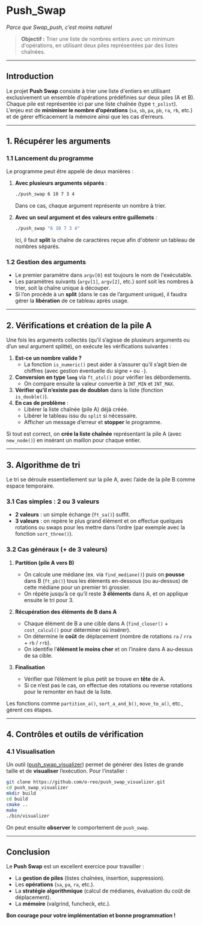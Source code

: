 # Push_Swap
_Parce que Swap_push, c’est moins naturel_

> **Objectif :** Trier une liste de nombres entiers avec un minimum d'opérations, en utilisant deux piles représentées par des listes chaînées.

---

## Introduction

Le projet **Push Swap** consiste à trier une liste d'entiers en utilisant exclusivement un ensemble d’opérations prédéfinies sur deux piles (A et B).  
Chaque pile est représentée ici par une liste chaînée (type `t_pslist`).  
L’enjeu est de **minimiser le nombre d’opérations** (`sa`, `sb`, `pa`, `pb`, `ra`, `rb`, etc.) et de gérer efficacement la mémoire ainsi que les cas d’erreurs.

---

## 1. Récupérer les arguments

### 1.1 Lancement du programme

Le programme peut être appelé de deux manières :

1. **Avec plusieurs arguments séparés** :

   ```bash
   ./push_swap 6 10 7 3 4
   ```

   Dans ce cas, chaque argument représente un nombre à trier.

2. **Avec un seul argument et des valeurs entre guillemets** :

   ```bash
   ./push_swap "6 10 7 3 4"
   ```

   Ici, il faut **split** la chaîne de caractères reçue afin d'obtenir un tableau de nombres séparés.

### 1.2 Gestion des arguments

- Le premier paramètre dans `argv[0]` est toujours le nom de l'exécutable.  
- Les paramètres suivants (`argv[1]`, `argv[2]`, etc.) sont soit les nombres à trier, soit la chaîne unique à découper.  
- Si l’on procède à un **split** (dans le cas de l’argument unique), il faudra gérer la **libération** de ce tableau après usage.

---

## 2. Vérifications et création de la pile A

Une fois les arguments collectés (qu’il s’agisse de plusieurs arguments ou d’un seul argument splitté), on exécute les vérifications suivantes :

1. **Est-ce un nombre valide ?**  
   - La fonction `is_numeric()` peut aider à s’assurer qu’il s’agit bien de chiffres (avec gestion éventuelle du signe `+` ou `-`).
2. **Conversion en type `long`** via `ft_atol()` pour vérifier les débordements.  
   - On compare ensuite la valeur convertie à `INT_MIN` et `INT_MAX`.
3. **Vérifier qu’il n’existe pas de doublon** dans la liste (fonction `is_double()`).  
4. **En cas de problème** :  
   - Libérer la liste chaînée (pile A) déjà créée.  
   - Libérer le tableau issu du `split` si nécessaire.  
   - Afficher un message d’erreur et **stopper** le programme.

Si tout est correct, on **crée la liste chaînée** représentant la pile A (avec `new_node()`) en insérant un maillon pour chaque entier.

---

## 3. Algorithme de tri

Le tri se déroule essentiellement sur la pile A, avec l’aide de la pile B comme espace temporaire.

### 3.1 Cas simples : 2 ou 3 valeurs

- **2 valeurs** : un simple échange (`ft_sa()`) suffit.  
- **3 valeurs** : on repère le plus grand élément et on effectue quelques rotations ou swaps pour les mettre dans l’ordre (par exemple avec la fonction `sort_three()`).

### 3.2 Cas généraux (+ de 3 valeurs)

1. **Partition (pile A vers B)**  
   - On calcule une médiane (ex. via `find_mediane()`) puis on **pousse** dans B (`ft_pb()`) tous les éléments en-dessous (ou au-dessus) de cette médiane pour un premier tri grossier.  
   - On répète jusqu’à ce qu’il reste **3 éléments** dans A, et on applique ensuite le tri pour 3.

2. **Récupération des éléments de B dans A**  
   - Chaque élément de B a une cible dans A (`find_closer()` + `cost_calcul()` pour déterminer où insérer).  
   - On détermine le **coût** de déplacement (nombre de rotations `ra` / `rra` + `rb` / `rrb`).  
   - On identifie l’**élément le moins cher** et on l’insère dans A au-dessus de sa cible.

3. **Finalisation**  
   - Vérifier que l’élément le plus petit se trouve en **tête** de A.  
   - Si ce n’est pas le cas, on effectue des rotations ou reverse rotations pour le remonter en haut de la liste.

Les fonctions comme `partition_a()`, `sort_a_and_b()`, `move_to_a()`, etc., gèrent ces étapes.

---

## 4. Contrôles et outils de vérification

### 4.1 Visualisation

Un outil ([push_swap_visualizer](https://github.com/o-reo/push_swap_visualizer.git)) permet de générer des listes de grande taille et de **visualiser** l’exécution. Pour l’installer :

```bash
git clone https://github.com/o-reo/push_swap_visualizer.git
cd push_swap_visualizer
mkdir build
cd build
cmake ..
make
./bin/visualizer
```

On peut ensuite **observer** le comportement de `push_swap`.

---

## Conclusion

Le **Push Swap** est un excellent exercice pour travailler :

- La **gestion de piles** (listes chaînées, insertion, suppression).  
- Les **opérations** (`sa`, `pa`, `ra`, etc.).  
- La **stratégie algorithmique** (calcul de médianes, évaluation du coût de déplacement).  
- La **mémoire** (valgrind, funcheck, etc.).  

**Bon courage pour votre implémentation et bonne programmation !**

